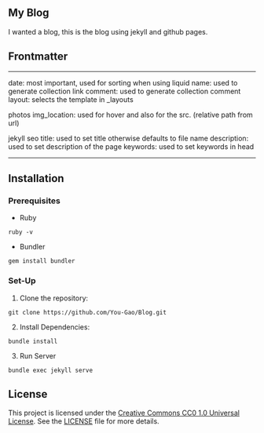 ## My Blog
I wanted a blog, this is the blog using jekyll and github pages.

## Frontmatter

---
date: most important, used for sorting when using liquid
name: used to generate collection link
comment: used to generate collection comment
layout: selects the template in _layouts

photos
img_location: used for hover and also for the src. (relative path from url) 

jekyll seo
title: used to set title otherwise defaults to file name
description: used to set description of the page
keywords: used to set keywords in head


---

## Installation

### Prerequisites

- Ruby
```
ruby -v
```
- Bundler
```
gem install bundler
```

### Set-Up

1. Clone the repository:
```
git clone https://github.com/You-Gao/Blog.git
```
2. Install Dependencies:
```
bundle install
```
3. Run Server
```
bundle exec jekyll serve
```

## License
This project is licensed under the [Creative Commons CC0 1.0 Universal License](https://creativecommons.org/publicdomain/zero/1.0/). See the [LICENSE](LICENSE) file for more details.

